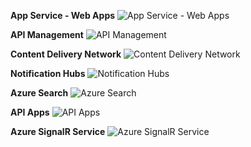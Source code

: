 ﻿**App Service - Web Apps**
![App Service - Web Apps](https://dinowang.github.io/azure-services-icon/Artifacts/Web/App+Service+-+Web+Apps.svg)

**API Management**
![API Management](https://dinowang.github.io/azure-services-icon/Artifacts/Web/API+Management.svg)

**Content Delivery Network**
![Content Delivery Network](https://dinowang.github.io/azure-services-icon/Artifacts/Web/Content+Delivery+Network.svg)

**Notification Hubs**
![Notification Hubs](https://dinowang.github.io/azure-services-icon/Artifacts/Web/Notification+Hubs.svg)

**Azure Search**
![Azure Search](https://dinowang.github.io/azure-services-icon/Artifacts/Web/Azure+Search.svg)

**API Apps**
![API Apps](https://dinowang.github.io/azure-services-icon/Artifacts/Web/API+Apps.svg)

**Azure SignalR Service**
![Azure SignalR Service](https://dinowang.github.io/azure-services-icon/Artifacts/Web/Azure+SignalR+Service.svg)


